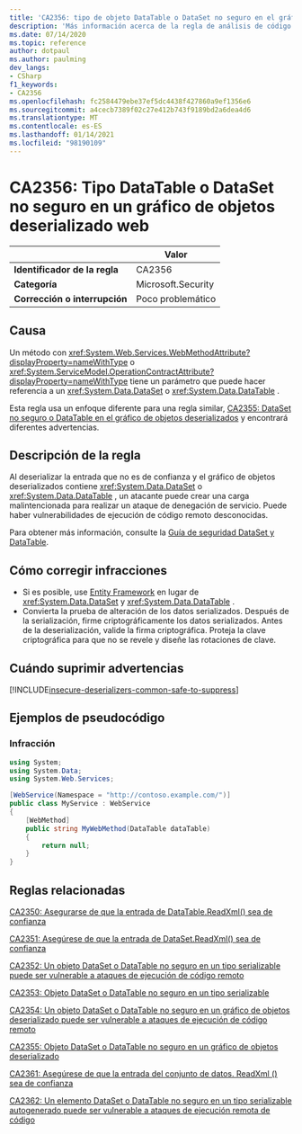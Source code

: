 ```yaml
---
title: 'CA2356: tipo de objeto DataTable o DataSet no seguro en el gráfico de objetos deserializados web (análisis de código)'
description: 'Más información acerca de la regla de análisis de código CA2356: tipo de objeto DataTable o DataSet no seguro en el gráfico de objetos deserializados Web'
ms.date: 07/14/2020
ms.topic: reference
author: dotpaul
ms.author: paulming
dev_langs:
- CSharp
f1_keywords:
- CA2356
ms.openlocfilehash: fc2584479ebe37ef5dc4438f427860a9ef1356e6
ms.sourcegitcommit: a4cecb7389f02c27e412b743f9189bd2a6dea4d6
ms.translationtype: MT
ms.contentlocale: es-ES
ms.lasthandoff: 01/14/2021
ms.locfileid: "98190109"
---
```

# <a name="ca2356-unsafe-dataset-or-datatable-type-in-web-deserialized-object-graph"></a>CA2356: Tipo DataTable o DataSet no seguro en un gráfico de objetos deserializado web

| | Valor |
|-|-|
| **Identificador de la regla** |CA2356|
| **Categoría** |Microsoft.Security|
| **Corrección o interrupción** |Poco problemático|

## <a name="cause"></a>Causa

Un método con <xref:System.Web.Services.WebMethodAttribute?displayProperty=nameWithType> o <xref:System.ServiceModel.OperationContractAttribute?displayProperty=nameWithType> tiene un parámetro que puede hacer referencia a un <xref:System.Data.DataSet> o <xref:System.Data.DataTable> .

Esta regla usa un enfoque diferente para una regla similar, [CA2355: DataSet no seguro o DataTable en el gráfico de objetos deserializados](ca2355.md) y encontrará diferentes advertencias.

## <a name="rule-description"></a>Descripción de la regla

Al deserializar la entrada que no es de confianza y el gráfico de objetos deserializados contiene <xref:System.Data.DataSet> o <xref:System.Data.DataTable> , un atacante puede crear una carga malintencionada para realizar un ataque de denegación de servicio. Puede haber vulnerabilidades de ejecución de código remoto desconocidas.

Para obtener más información, consulte la [Guía de seguridad DataSet y DataTable](../../../framework/data/adonet/dataset-datatable-dataview/security-guidance.md).

## <a name="how-to-fix-violations"></a>Cómo corregir infracciones

- Si es posible, use [Entity Framework](/ef/) en lugar de <xref:System.Data.DataSet> y <xref:System.Data.DataTable> .
- Convierta la prueba de alteración de los datos serializados. Después de la serialización, firme criptográficamente los datos serializados. Antes de la deserialización, valide la firma criptográfica. Proteja la clave criptográfica para que no se revele y diseñe las rotaciones de clave.

## <a name="when-to-suppress-warnings"></a>Cuándo suprimir advertencias

[!INCLUDE[insecure-deserializers-common-safe-to-suppress](~/includes/code-analysis/insecure-deserializers-common-safe-to-suppress.md)]

## <a name="pseudo-code-examples"></a>Ejemplos de pseudocódigo

### <a name="violation"></a>Infracción

```csharp
using System;
using System.Data;
using System.Web.Services;

[WebService(Namespace = "http://contoso.example.com/")]
public class MyService : WebService
{
    [WebMethod]
    public string MyWebMethod(DataTable dataTable)
    {
        return null;
    }
}
```

## <a name="related-rules"></a>Reglas relacionadas

[CA2350: Asegurarse de que la entrada de DataTable.ReadXml() sea de confianza](ca2350.md)

[CA2351: Asegúrese de que la entrada de DataSet.ReadXml() sea de confianza](ca2351.md)

[CA2352: Un objeto DataSet o DataTable no seguro en un tipo serializable puede ser vulnerable a ataques de ejecución de código remoto](ca2352.md)

[CA2353: Objeto DataSet o DataTable no seguro en un tipo serializable](ca2353.md)

[CA2354: Un objeto DataSet o DataTable no seguro en un gráfico de objetos deserializado puede ser vulnerable a ataques de ejecución de código remoto](ca2354.md)

[CA2355: Objeto DataSet o DataTable no seguro en un gráfico de objetos deserializado](ca2355.md)

[CA2361: Asegúrese de que la entrada del conjunto de datos. ReadXml () sea de confianza](ca2361.md)

[CA2362: Un elemento DataSet o DataTable no seguro en un tipo serializable autogenerado puede ser vulnerable a ataques de ejecución remota de código](ca2362.md)

